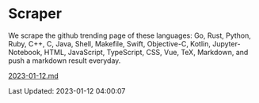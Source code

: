 # Scraper

We scrape the github trending page of these languages: Go, Rust, Python, Ruby, C++, C, Java, Shell, Makefile, Swift, Objective-C, Kotlin, Jupyter-Notebook, HTML, JavaScript, TypeScript, CSS, Vue, TeX, Markdown, and push a markdown result everyday.

[2023-01-12.md](https://github.com/yangwenmai/github-trending-backup/blob/master/2023-01-12.md)

Last Updated: 2023-01-12 04:00:07